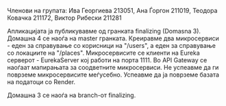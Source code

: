 Членови на групата: Ива Георгиева 213051, Ана Ѓоргон 211019, Теодора Ковачка 211172, Виктор Рибески 211281

Апликацијата ја публикувавме од гранката finalizing (Domasna 3).
Домашна 4 се наоѓа на master гранката. 
Креиравме два микросервиси - еден за справување со корисници на "/users", 
а еден за справување со локациите на "/places".
Микросервисите се клиенти на Eureka серверот - EurekaServer кој работи на порта 1111.
Во API Gateway се наоѓаат мапирањата за соодветните микросервиси. 
Не успеавме да ги поврземе микросервисите меѓусебно.
Успеавме да ја поврземе базата на податоци со Render.

Домашна 3 се наоѓа на branch-от finalizing.
